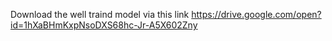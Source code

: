 Download the well traind model via this link https://drive.google.com/open?id=1hXaBHmKxpNsoDXS68hc-Jr-A5X602Zny
